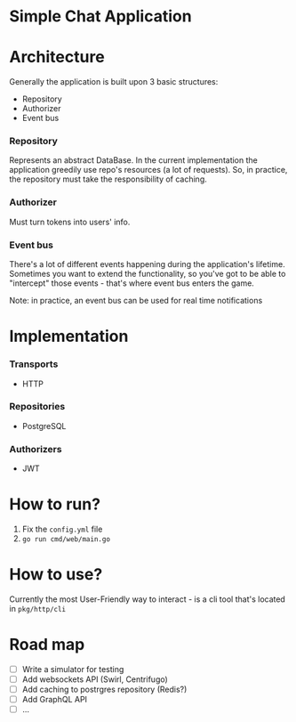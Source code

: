 # Simple Chat Application

# Architecture
Generally the application is built upon 3 basic structures:

- Repository
- Authorizer
- Event bus

### Repository 
Represents an abstract DataBase. In the current implementation 
the application greedily use repo's resources (a lot of requests).
So, in practice, the repository must take the responsibility of caching.

### Authorizer
Must turn tokens into users' info.

### Event bus
There's a lot of different events happening during the application's lifetime.
Sometimes you want to extend the functionality, so you've got to be able to "intercept" those
events - that's where event bus enters the game.

Note: in practice, an event bus can be used for real time notifications


# Implementation

### Transports
 - HTTP

### Repositories
 - PostgreSQL

### Authorizers
 - JWT

# How to run?
1. Fix the `config.yml` file
2. `go run cmd/web/main.go`

# How to use?
Currently the most User-Friendly way to interact - is a cli tool that's located in `pkg/http/cli`

# Road map
- [ ] Write a simulator for testing
- [ ] Add websockets API (Swirl, Centrifugo)
- [ ] Add caching to postrgres repository (Redis?)
- [ ] Add GraphQL API
- [ ] ...